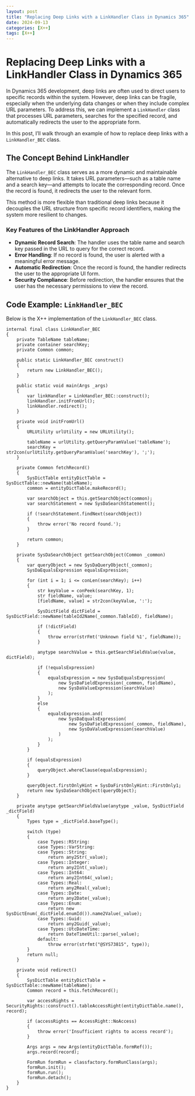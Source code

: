 ```yaml
---
layout: post
title: "Replacing Deep Links with a LinkHandler Class in Dynamics 365"
date: 2024-09-13
categories: [X++]
tags: [X++]
---
```


# Replacing Deep Links with a LinkHandler Class in Dynamics 365

In Dynamics 365 development, deep links are often used to direct users to specific records within the system. However, deep links can be fragile, especially when the underlying data changes or when they include complex URL parameters. To address this, we can implement a `LinkHandler` class that processes URL parameters, searches for the specified record, and automatically redirects the user to the appropriate form.

In this post, I’ll walk through an example of how to replace deep links with a `LinkHandler_BEC` class.

## The Concept Behind LinkHandler

The `LinkHandler_BEC` class serves as a more dynamic and maintainable alternative to deep links. It takes URL parameters—such as a table name and a search key—and attempts to locate the corresponding record. Once the record is found, it redirects the user to the relevant form.

This method is more flexible than traditional deep links because it decouples the URL structure from specific record identifiers, making the system more resilient to changes.

### Key Features of the LinkHandler Approach

- **Dynamic Record Search**: The handler uses the table name and search key passed in the URL to query for the correct record.
- **Error Handling**: If no record is found, the user is alerted with a meaningful error message.
- **Automatic Redirection**: Once the record is found, the handler redirects the user to the appropriate UI form.
- **Security Compliance**: Before redirection, the handler ensures that the user has the necessary permissions to view the record.

## Code Example: `LinkHandler_BEC`

Below is the X++ implementation of the `LinkHandler_BEC` class.

```xpp
internal final class LinkHandler_BEC
{
    private TableName tableName;
    private container searchKey;
    private Common common;

    public static LinkHandler_BEC construct()
    {
        return new LinkHandler_BEC();
    }

    public static void main(Args _args)
    {
        var linkHandler = LinkHandler_BEC::construct();
        linkHandler.initFromUrl();
        linkHandler.redirect();
    }

    private void initFromUrl()
    {
        URLUtility urlUtility = new URLUtility();

        tableName = urlUtility.getQueryParamValue('tableName');
        searchKey = str2con(urlUtility.getQueryParamValue('searchKey'), ';');
    }

    private Common fetchRecord()
    {
        SysDictTable entityDictTable = SysDictTable::newName(tableName);
        common = entityDictTable.makeRecord();

        var searchObject = this.getSearchObject(common);
        var searchStatement = new SysDaSearchStatement();

        if (!searchStatement.findNext(searchObject))
        {
            throw error('No record found.');
        }

        return common;
    }

    private SysDaSearchObject getSearchObject(Common _common)
    {
        var queryObject = new SysDaQueryObject(_common);
        SysDaEqualsExpression equalsExpression;

        for (int i = 1; i <= conLen(searchKey); i++)
        {
            str keyValue = conPeek(searchKey, 1);
            str fieldName, value;
            [fieldName, value] = str2con(keyValue, ':');

            SysDictField dictField = SysDictField::newName(tableId2Name(_common.TableId), fieldName);

            if (!dictField)
            {
                throw error(strFmt('Unknown field %1', fieldName));
            }

            anytype searchValue = this.getSearchFieldValue(value, dictField);

            if (!equalsExpression)
            {
                equalsExpression = new SysDaEqualsExpression(
                    new SysDaFieldExpression(_common, fieldName),
                    new SysDaValueExpression(searchValue)
                );
            }
            else
            {
                equalsExpression.and(
                    new SysDaEqualsExpression(
                        new SysDaFieldExpression(_common, fieldName),
                        new SysDaValueExpression(searchValue)
                    )
                );
            }
        }

        if (equalsExpression)
        {
            queryObject.whereClause(equalsExpression);
        }

        queryObject.firstOnlyHint = SysDaFirstOnlyHint::FirstOnly1;
        return new SysDaSearchObject(queryObject);
    }

    private anytype getSearchFieldValue(anytype _value, SysDictField _dictField)
    {
        Types type = _dictField.baseType();

        switch (type)
        {
            case Types::RString:
            case Types::VarString:
            case Types::String:
                return any2Str(_value);
            case Types::Integer:
                return any2Int(_value);
            case Types::Int64:
                return any2Int64(_value);
            case Types::Real:
                return any2Real(_value);
            case Types::Date:
                return any2Date(_value);
            case Types::Enum:
                return new SysDictEnum(_dictField.enumId()).name2Value(_value);
            case Types::Guid:
                return any2Guid(_value);
            case Types::UtcDateTime:
                return DateTimeUtil::parse(_value);
            default:
                throw error(strfmt("@SYS73815", type));
        }
        return null;
    }

    private void redirect()
    {
        SysDictTable entityDictTable = SysDictTable::newName(tableName);
        Common record = this.fetchRecord();

        var accessRights = SecurityRights::construct().tableAccessRight(entityDictTable.name(), record);

        if (accessRights == AccessRight::NoAccess)
        {
            throw error('Insufficient rights to access record');
        }

        Args args = new Args(entityDictTable.formRef());
        args.record(record);

        FormRun formRun = classfactory.formRunClass(args);
        formRun.init();
        formRun.run();
        formRun.detach();
    }
}
```
